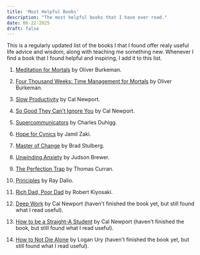 ```yaml
---
title: 'Most Helpful Books'
description: "The most helpful books that I have ever read."
date: 06-22-2025
draft: false
---
```


This is a regularly updated list of the books I that I found offer realy useful life advice and wisdom, along with teaching me something new. Whenever I find a book that I found helpful and inspiring, I add it to this list.

1. [Meditation for Mortals](https://www.amazon.com/Meditations-Mortals-Embrace-Limitations-Counts/dp/0374611998) by Oliver Burkeman.

2. [Four Thousand Weeks: Time Management for Mortals](https://www.amazon.com/Four-Thousand-Weeks-Management-Mortals/dp/0374159122) by Oliver Burkeman.

3. [Slow Productivity](https://calnewport.com/my-new-book-slow-productivity/) by Cal Newport.

4. [So Good They Can't Ignore You](https://www.amazon.com/Good-They-Cant-Ignore-You/dp/1455509124) by Cal Newport.

5. [Supercommunicators](https://www.charlesduhigg.com/supercommunicators) by Charles Duhigg.

6. [Hope for Cynics](https://www.amazon.com/Hope-Cynics-Surprising-Science-Goodness/dp/153874306X) by Jamil Zaki.

7. [Master of Change](https://www.amazon.com/Master-Change-Everything-Changing-Including/dp/006325316X) by Brad Stulberg.

8. [Unwinding Anxiety](https://www.amazon.com/Unwinding-Anxiety-Science-Shows-Cycles/dp/0593330447) by Judson Brewer.

9.  [The Perfection Trap](https://www.amazon.com/Perfection-Trap-Embracing-Power-Enough/dp/1982149531) by Thomas Curran.

10. [Principles](https://www.amazon.com/Principles-Life-Work-Ray-Dalio/dp/1501124021) by Ray Dalio.

11. [Rich Dad, Poor Dad](https://www.amazon.com/Rich-Dad-Poor-Teach-Middle/dp/1612680194) by Robert Kiyosaki.

12. [Deep Work](https://www.amazon.com/Deep-Work-Focused-Success-Distracted/dp/1455586692) by Cal Newport (haven't finished the book yet, but still found what I read useful).

13. [How to be a Straight-A Student](https://www.amazon.com/How-Become-Straight-Student-Unconventional/dp/0767922719) by Cal Newport (haven't finished the book, but still found what I read useful).

14. [How to Not Die Alone](https://www.amazon.com/How-Not-Die-Alone-Surprising/dp/1982120622) by Logan Ury (haven't finished the book yet, but still found what I read useful).